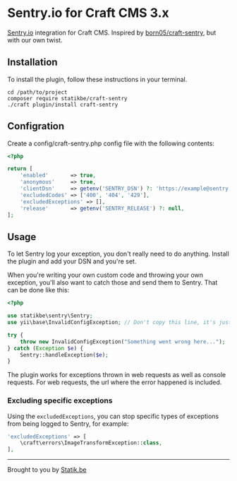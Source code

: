 # Sentry.io for Craft CMS 3.x

[Sentry.io](https://sentry.io/) integration for Craft CMS. Inspired by [born05/craft-sentry](https://github.com/born05/craft-sentry), but with our own twist.

## Installation

To install the plugin, follow these instructions in your terminal.
```shell script
cd /path/to/project
composer require statikbe/craft-sentry
./craft plugin/install craft-sentry
```
## Configration

Create a config/craft-sentry.php config file with the following contents:
```php
<?php

return [
    'enabled'       => true,
    'anonymous'     => true,
    'clientDsn'     => getenv('SENTRY_DSN') ?: 'https://example@sentry.io/123456789',
    'excludedCodes' => ['400', '404', '429'],
    'excludedExceptions' => [],
    'release'       => getenv('SENTRY_RELEASE') ?: null,
];
```

## Usage

To let Sentry log your exception, you don't really need to do anything. Install the plugin and add your DSN and you're set.

When you're writing your own custom code and throwing your own exception, you'll also want to catch those and send them to Sentry. That can be done like this:
```php
<?php

use statikbe\sentry\Sentry;
use yii\base\InvalidConfigException; // Don't copy this line, it's just here to make the example theoractically correct ;) 

try {
    throw new InvalidConfigException("Something went wrong here...");
} catch (Exception $e) {
    Sentry::handleException($e);
}
```

The plugin works for exceptions thrown in web requests as well as console requests. For web requests, the url where the error happened is included.


### Excluding specific exceptions
Using the ``excludedExceptions``, you can stop specific types of exceptions from being logged to Sentry, for example:
````php
'excludedExceptions' => [
    \craft\errors\ImageTransformException::class,
],
````
---
 
Brought to you by [Statik.be](https://www.statik.be)
